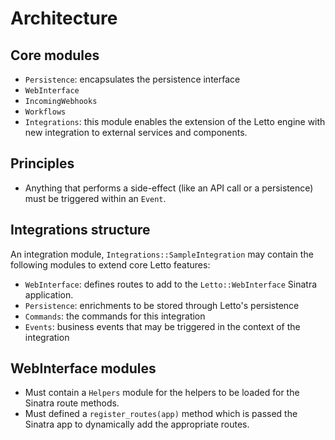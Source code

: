 # Architecture

## Core modules

- `Persistence`: encapsulates the persistence interface
- `WebInterface`
- `IncomingWebhooks`
- `Workflows`
- `Integrations`: this module enables the extension of the Letto engine with new integration to external services and components.

## Principles

- Anything that performs a side-effect (like an API call or a persistence) must
  be triggered within an `Event`.

## Integrations structure

An integration module, `Integrations::SampleIntegration` may contain the following modules to extend core Letto features:

- `WebInterface`: defines routes to add to the `Letto::WebInterface` Sinatra application.
- `Persistence`: enrichments to be stored through Letto's persistence
- `Commands`: the commands for this integration
- `Events`: business events that may be triggered in the context of the integration

## WebInterface modules

- Must contain a `Helpers` module for the helpers to be loaded for the Sinatra route methods.
- Must defined a `register_routes(app)` method which is passed the Sinatra app to dynamically add the appropriate routes.
